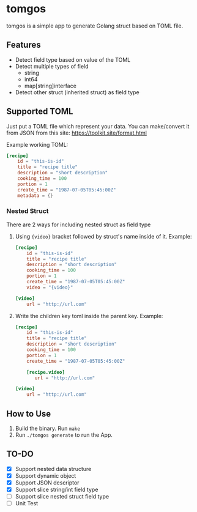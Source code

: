 # tomgos

tomgos is a simple app to generate Golang struct based on
TOML file.

## Features

- Detect field type based on value of the TOML
- Detect multiple types of field
    - string
    - int64
    - map[string]interface
- Detect other struct (inherited struct) as field type 

## Supported TOML

Just put a TOML file which represent your data. You can make/convert
it from JSON from this site: https://toolkit.site/format.html

Example working TOML:
```toml
[recipe]
    id = "this-is-id"
    title = "recipe title"
    description = "short description"
    cooking_time = 100
    portion = 1
    create_time = "1987-07-05T05:45:00Z"
    metadata = {}
``` 

### Nested Struct
There are 2 ways for including nested struct as field type

1. Using `{video}` bracket followed by struct's name inside of it.
    Example:
    ```toml
    [recipe]
        id = "this-is-id"
        title = "recipe title"
        description = "short description"
        cooking_time = 100
        portion = 1
        create_time = "1987-07-05T05:45:00Z"
        video = "{video}"
    
    [video]
        url = "http://url.com"
    ``` 

2. Write the children key toml inside the parent key.
    Example:
    ```toml
    [recipe]
        id = "this-is-id"
        title = "recipe title"
        description = "short description"
        cooking_time = 100
        portion = 1
        create_time = "1987-07-05T05:45:00Z"
   
        [recipe.video]
           url = "http://url.com" 
    
    [video]
        url = "http://url.com"
    ``` 


## How to Use

1. Build the binary. Run `make`
2. Run `./tomgos generate` to run the App.

## TO-DO

- [x] Support nested data structure
- [x] Support dynamic object
- [x] Support JSON descriptor
- [x] Support slice string/int field type
- [ ] Support slice nested struct field type
- [ ] Unit Test 